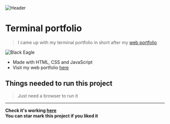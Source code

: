 ![Header](https://user-images.githubusercontent.com/40369168/118392057-1f632a00-b655-11eb-8079-ece17783ad35.png)

# Terminal portfolio
> I came up with my terminal portfolio in short after my [web portfolio](https://nitin30kumar.github.io/portfolio)  

![Black Eagle](https://user-images.githubusercontent.com/40369168/118392034-ffcc0180-b654-11eb-8254-631d13179ad4.png)

- Made with HTML, CSS and JavaScript  
- Visit my web portfolio [here](https://nitin30kumar.github.io/portfolio)

## Things needed to run this project
> Just need a browser to run it

___

__Check it's working [here](https://terminal-portfolio-nitin.netlify.app)__  
__You can star mark this project if you liked it__

